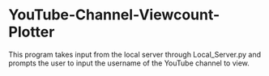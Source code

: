 # YouTube-Channel-Viewcount-Plotter

This program takes input from the local server through Local_Server.py and prompts the user to input the username of the YouTube channel to view.
